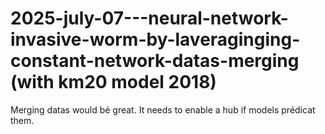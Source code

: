 # 2025-july-07---neural-network-invasive-worm-by-laveraginging-constant-network-datas-merging (with km20 model 2018)
Merging datas would bé great. It needs to enable a hub if models prédicat them.

